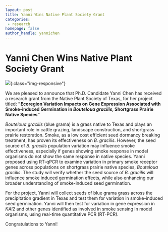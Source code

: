 ```yaml
---
layout: post
title: Yanni Wins Native Plant Society Grant
categories:
 - research
homepage: false
author_handle: yannichen
---
```


# Yanni Chen Wins Native Plant Society Grant

![](/assets/images/blog/yanni_grassland.jpeg){:class="img-responsive"}

We are pleased to announce that Ph.D. Candidate Yanni Chen has received a research grant from the Native Plant Society of Texas, for her project titled: **"Ecoregion Variation Impacts on Gene Expression Associated with Smoke-induced Germination in *Bouteloua gracilis*, Shortgrass Prairie Native Species"** 


*Bouteloua gracilis* (blue grama) is a grass native to Texas and plays an important role in cattle grazing, landscape construction, and shortgrass prairie restoration. Smoke, as a low cost efficient seed dormancy breaking treatment, has proven its effectiveness on *B. gracilis*. However, the seed source of *B. 
gracilis* population variation may influence smoke effectiveness, especially if genes showing smoke response in model organisms do not show the same response  in native species. Yanni proposed using RT-qPCR to examine variation in primary smoke receptor genes across populations on shortgrass prairie native species, 
*Bouteloua gracilis*. The study will verify whether the seed source of *B. gracilis* will influence smoke induced germination effects, while also enhancing our broader understanding of smoke-induced seed germination.

For the project, Yanni will collect seeds of blue grama grass across the precipitation gradient in Texas and test them for variation in smoke-induced seed germination. Yanni will then test for variation in gene expression in *KAI2* and other genes identified as involved in smoke sensing in model organisms, using real-time quantitative PCR (RT-PCR). 

Congratulations to Yanni!